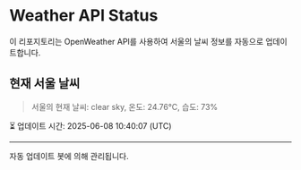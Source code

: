 
# Weather API Status

이 리포지토리는 OpenWeather API를 사용하여 서울의 날씨 정보를 자동으로 업데이트합니다.

## 현재 서울 날씨
> 서울의 현재 날씨: clear sky, 온도: 24.76°C, 습도: 73%

⏳ 업데이트 시간: 2025-06-08 10:40:07 (UTC)

---
자동 업데이트 봇에 의해 관리됩니다.
